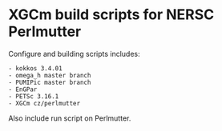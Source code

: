 # XGCm build scripts for NERSC Perlmutter
Configure and building scripts includes:
```
- kokkos 3.4.01
- omega_h master branch
- PUMIPic master branch
- EnGPar
- PETSc 3.16.1
- XGCm cz/perlmutter
```

Also include run script on Perlmutter.
